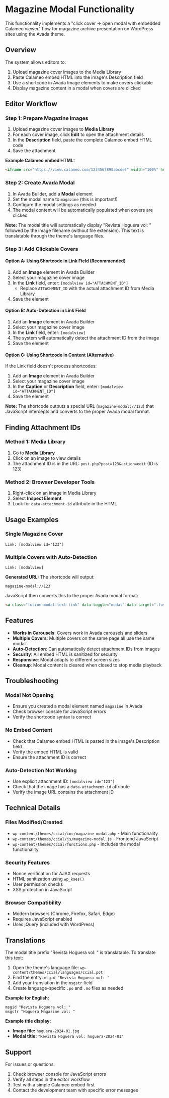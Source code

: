 # Magazine Modal Functionality

This functionality implements a "click cover → open modal with embedded Calameo viewer" flow for magazine archive presentation on WordPress sites using the Avada theme.

## Overview

The system allows editors to:
1. Upload magazine cover images to the Media Library
2. Paste Calameo embed HTML into the image's Description field
3. Use a shortcode in Avada Image elements to make covers clickable
4. Display magazine content in a modal when covers are clicked

## Editor Workflow

### Step 1: Prepare Magazine Images

1. Upload magazine cover images to **Media Library**
2. For each cover image, click **Edit** to open the attachment details
3. In the **Description** field, paste the complete Calameo embed HTML code
4. Save the attachment

**Example Calameo embed HTML:**
```html
<iframe src="https://view.calameo.com/1234567890abcdef" width="100%" height="600" frameborder="0" allowfullscreen="true" allow="autoplay"></iframe>
```

### Step 2: Create Avada Modal

1. In Avada Builder, add a **Modal** element
2. Set the modal name to `magazine` (this is important!)
3. Configure the modal settings as needed
4. The modal content will be automatically populated when covers are clicked

**Note:** The modal title will automatically display "Revista Hoguera vol: " followed by the image filename (without file extension). This text is translatable through the theme's language files.

### Step 3: Add Clickable Covers

#### Option A: Using Shortcode in Link Field (Recommended)
1. Add an **Image** element in Avada Builder
2. Select your magazine cover image
3. In the **Link** field, enter: `[modalview id="ATTACHMENT_ID"]`
   - Replace `ATTACHMENT_ID` with the actual attachment ID from Media Library
4. Save the element

#### Option B: Auto-Detection in Link Field
1. Add an **Image** element in Avada Builder
2. Select your magazine cover image
3. In the **Link** field, enter: `[modalview]`
4. The system will automatically detect the attachment ID from the image
5. Save the element

#### Option C: Using Shortcode in Content (Alternative)
If the Link field doesn't process shortcodes:
1. Add an **Image** element in Avada Builder
2. Select your magazine cover image
3. In the **Caption** or **Description** field, enter: `[modalview id="ATTACHMENT_ID"]`
4. Save the element

**Note:** The shortcode outputs a special URL (`magazine-modal://123`) that JavaScript intercepts and converts to the proper Avada modal format.

## Finding Attachment IDs

### Method 1: Media Library
1. Go to **Media Library**
2. Click on an image to view details
3. The attachment ID is in the URL: `post.php?post=123&action=edit` (ID is 123)

### Method 2: Browser Developer Tools
1. Right-click on an image in Media Library
2. Select **Inspect Element**
3. Look for `data-attachment-id` attribute in the HTML

## Usage Examples

### Single Magazine Cover
```
Link: [modalview id="123"]
```

### Multiple Covers with Auto-Detection
```
Link: [modalview]
```

**Generated URL:** The shortcode will output:
```
magazine-modal://123
```

JavaScript then converts this to the proper Avada modal format:
```html
<a class="fusion-modal-text-link" data-toggle="modal" data-target=".fusion-modal.magazine" href="#">
```

## Features

- **Works in Carousels**: Covers work in Avada carousels and sliders
- **Multiple Covers**: Multiple covers on the same page all use the same modal
- **Auto-Detection**: Can automatically detect attachment IDs from images
- **Security**: All embed HTML is sanitized for security
- **Responsive**: Modal adapts to different screen sizes
- **Cleanup**: Modal content is cleared when closed to stop media playback

## Troubleshooting

### Modal Not Opening
- Ensure you created a modal element named `magazine` in Avada
- Check browser console for JavaScript errors
- Verify the shortcode syntax is correct

### No Embed Content
- Check that Calameo embed HTML is pasted in the image's Description field
- Verify the embed HTML is valid
- Ensure the attachment ID is correct

### Auto-Detection Not Working
- Use explicit attachment ID: `[modalview id="123"]`
- Check that the image has a `data-attachment-id` attribute
- Verify the image URL contains the attachment ID

## Technical Details

### Files Modified/Created
- `wp-content/themes/ccial/inc/magazine-modal.php` - Main functionality
- `wp-content/themes/ccial/js/magazine-modal.js` - Frontend JavaScript
- `wp-content/themes/ccial/functions.php` - Includes the modal functionality

### Security Features
- Nonce verification for AJAX requests
- HTML sanitization using `wp_kses()`
- User permission checks
- XSS protection in JavaScript

### Browser Compatibility
- Modern browsers (Chrome, Firefox, Safari, Edge)
- Requires JavaScript enabled
- Uses jQuery (included with WordPress)

## Translations

The modal title prefix "Revista Hoguera vol: " is translatable. To translate this text:

1. Open the theme's language file: `wp-content/themes/ccial/languages/ccial.pot`
2. Find the entry: `msgid "Revista Hoguera vol: "`
3. Add your translation in the `msgstr` field
4. Create language-specific `.po` and `.mo` files as needed

**Example for English:**
```
msgid "Revista Hoguera vol: "
msgstr "Hoguera Magazine vol: "
```

**Example title display:**
- **Image file:** `hoguera-2024-01.jpg`
- **Modal title:** `"Revista Hoguera vol: hoguera-2024-01"`

## Support

For issues or questions:
1. Check browser console for JavaScript errors
2. Verify all steps in the editor workflow
3. Test with a simple Calameo embed first
4. Contact the development team with specific error messages

